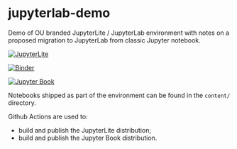 # jupyterlab-demo

Demo of OU branded JupyterLite / JupyterLab environment with notes on a proposed migration to JupyterLab from classic Jupyter notebook.

[![JupyterLite](https://img.shields.io/badge/launch-jupyterlite-orange)](https://opencomputinglab.github.io/jupyterlab-demo/lab/index.html)

[![Binder](https://mybinder.org/badge_logo.svg)](https://mybinder.org/v2/gh/OpenComputingLab/jupyterlab-demo/HEAD?labpath=content)

[![Jupyter Book](https://img.shields.io/badge/launch-jupyterbook-orange)](https://opencomputinglab.github.io/jupyterlab-demo/book)

Notebooks shipped as part of the environment can be found in the `content/` directory.

Github Actions are used to:

- build and publish the JupyterLite distribution;
- build and publish the Jupyter Book distribution.